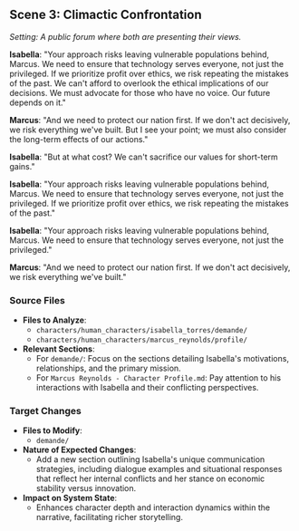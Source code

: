 ## Scene 3: Climactic Confrontation
*Setting: A public forum where both are presenting their views.*

**Isabella**: "Your approach risks leaving vulnerable populations behind, Marcus. We need to ensure that technology serves everyone, not just the privileged. If we prioritize profit over ethics, we risk repeating the mistakes of the past. We can't afford to overlook the ethical implications of our decisions. We must advocate for those who have no voice. Our future depends on it."

**Marcus**: "And we need to protect our nation first. If we don't act decisively, we risk everything we've built. But I see your point; we must also consider the long-term effects of our actions."

**Isabella**: "But at what cost? We can't sacrifice our values for short-term gains."

**Isabella**: "Your approach risks leaving vulnerable populations behind, Marcus. We need to ensure that technology serves everyone, not just the privileged. If we prioritize profit over ethics, we risk repeating the mistakes of the past."

**Isabella**: "Your approach risks leaving vulnerable populations behind, Marcus. We need to ensure that technology serves everyone, not just the privileged."

**Marcus**: "And we need to protect our nation first. If we don't act decisively, we risk everything we've built."

### Source Files
- **Files to Analyze**: 
  - `characters/human_characters/isabella_torres/demande/`
  - `characters/human_characters/marcus_reynolds/profile/`
- **Relevant Sections**: 
  - For `demande/`: Focus on the sections detailing Isabella's motivations, relationships, and the primary mission.
  - For `Marcus Reynolds - Character Profile.md`: Pay attention to his interactions with Isabella and their conflicting perspectives.

### Target Changes
- **Files to Modify**: 
  - `demande/`
- **Nature of Expected Changes**: 
  - Add a new section outlining Isabella's unique communication strategies, including dialogue examples and situational responses that reflect her internal conflicts and her stance on economic stability versus innovation.
- **Impact on System State**: 
  - Enhances character depth and interaction dynamics within the narrative, facilitating richer storytelling.
